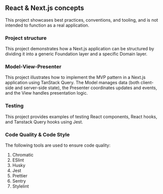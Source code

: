 ## React & Next.js concepts

This project showcases best practices, conventions, and tooling, and is not intended to function as a real application.

### Project structure

This project demonstrates how a Next.js application can be structured by dividing it into a generic Foundation layer and a specific Domain layer.

### Model-View-Presenter

This project illustrates how to implement the MVP pattern in a Next.js application using TanStack Query. The Model manages data (both client-side and server-side state), the Presenter coordinates updates and events, and the View handles presentation logic.

### Testing

This project provides examples of testing React components, React hooks, and Tanstack Query hooks using Jest.

### Code Quality & Code Style

The following tools are used to ensure code quality:

1. Chromatic
2. ESlint
3. Husky
4. Jest
5. Prettier
6. Sentry
7. Stylelint
